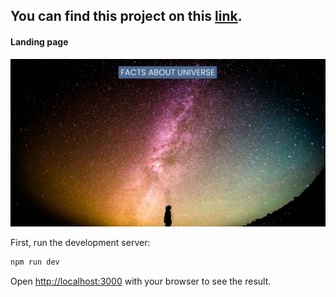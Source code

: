 ## You can find this project on this [link](https://649c59215267fd330a56da93--lively-licorice-c16a08.netlify.app/).

#### Landing page
![Alt text](public/landing_page.png)


First, run the development server:

```bash
npm run dev
```

Open [http://localhost:3000](http://localhost:3000) with your browser to see the result.
